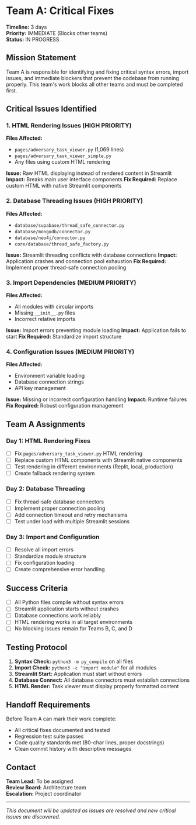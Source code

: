# Team A: Critical Fixes
**Timeline:** 3 days  
**Priority:** IMMEDIATE (Blocks other teams)  
**Status:** IN PROGRESS

## Mission Statement
Team A is responsible for identifying and fixing critical syntax errors, import issues, and immediate blockers that prevent the codebase from running properly. This team's work blocks all other teams and must be completed first.

## Critical Issues Identified

### 1. HTML Rendering Issues (HIGH PRIORITY)
**Files Affected:**
- `pages/adversary_task_viewer.py` (1,069 lines)
- `pages/adversary_task_viewer_simple.py`
- Any files using custom HTML rendering

**Issue:** Raw HTML displaying instead of rendered content in Streamlit
**Impact:** Breaks main user interface components
**Fix Required:** Replace custom HTML with native Streamlit components

### 2. Database Threading Issues (HIGH PRIORITY)
**Files Affected:**
- `database/supabase/thread_safe_connector.py`
- `database/mongodb/connector.py`
- `database/neo4j/connector.py`
- `core/database/thread_safe_factory.py`

**Issue:** Streamlit threading conflicts with database connections
**Impact:** Application crashes and connection pool exhaustion
**Fix Required:** Implement proper thread-safe connection pooling

### 3. Import Dependencies (MEDIUM PRIORITY)
**Files Affected:**
- All modules with circular imports
- Missing `__init__.py` files
- Incorrect relative imports

**Issue:** Import errors preventing module loading
**Impact:** Application fails to start
**Fix Required:** Standardize import structure

### 4. Configuration Issues (MEDIUM PRIORITY)
**Files Affected:**
- Environment variable loading
- Database connection strings
- API key management

**Issue:** Missing or incorrect configuration handling
**Impact:** Runtime failures
**Fix Required:** Robust configuration management

## Team A Assignments

### Day 1: HTML Rendering Fixes
- [ ] Fix `pages/adversary_task_viewer.py` HTML rendering
- [ ] Replace custom HTML components with Streamlit native components
- [ ] Test rendering in different environments (Replit, local, production)
- [ ] Create fallback rendering system

### Day 2: Database Threading
- [ ] Fix thread-safe database connectors
- [ ] Implement proper connection pooling
- [ ] Add connection timeout and retry mechanisms
- [ ] Test under load with multiple Streamlit sessions

### Day 3: Import and Configuration
- [ ] Resolve all import errors
- [ ] Standardize module structure
- [ ] Fix configuration loading
- [ ] Create comprehensive error handling

## Success Criteria
- [ ] All Python files compile without syntax errors
- [ ] Streamlit application starts without crashes
- [ ] Database connections work reliably
- [ ] HTML rendering works in all target environments
- [ ] No blocking issues remain for Teams B, C, and D

## Testing Protocol
1. **Syntax Check:** `python3 -m py_compile` on all files
2. **Import Check:** `python3 -c "import module"` for all modules
3. **Streamlit Start:** Application must start without errors
4. **Database Connect:** All database connectors must establish connections
5. **HTML Render:** Task viewer must display properly formatted content

## Handoff Requirements
Before Team A can mark their work complete:
- All critical fixes documented and tested
- Regression test suite passes
- Code quality standards met (80-char lines, proper docstrings)
- Clean commit history with descriptive messages

## Contact
**Team Lead:** To be assigned  
**Review Board:** Architecture team  
**Escalation:** Project coordinator

---
*This document will be updated as issues are resolved and new critical issues are discovered.*
